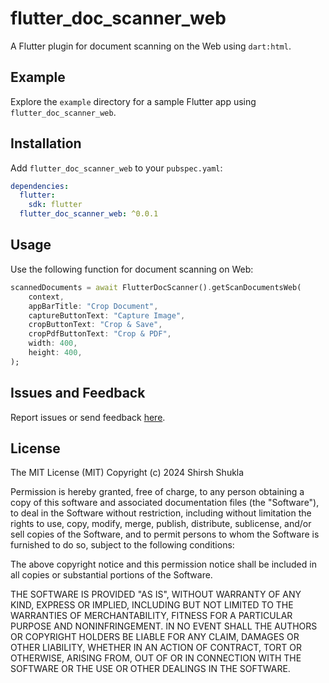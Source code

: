 # flutter_doc_scanner_web

A Flutter plugin for document scanning on the Web using `dart:html`.

## Example

Explore the `example` directory for a sample Flutter app using `flutter_doc_scanner_web`.

## Installation

Add `flutter_doc_scanner_web` to your `pubspec.yaml`:

```yaml
dependencies:
  flutter:
    sdk: flutter
  flutter_doc_scanner_web: ^0.0.1
```

## Usage

Use the following function for document scanning on Web:

```dart
scannedDocuments = await FlutterDocScanner().getScanDocumentsWeb(
    context,
    appBarTitle: "Crop Document",
    captureButtonText: "Capture Image",
    cropButtonText: "Crop & Save",
    cropPdfButtonText: "Crop & PDF",
    width: 400,
    height: 400,
);
```

## Issues and Feedback
Report issues or send feedback [here](https://github.com/shirsh94/flutter_doc_scanner_web/issues).

## License

The MIT License (MIT) Copyright (c) 2024 Shirsh Shukla

Permission is hereby granted, free of charge, to any person obtaining a copy of this software and
associated documentation files (the "Software"), to deal in the Software without restriction,
including without limitation the rights to use, copy, modify, merge, publish, distribute,
sublicense, and/or sell copies of the Software, and to permit persons to whom the Software is
furnished to do so, subject to the following conditions:

The above copyright notice and this permission notice shall be included in all copies or substantial
portions of the Software.

THE SOFTWARE IS PROVIDED "AS IS", WITHOUT WARRANTY OF ANY KIND, EXPRESS OR IMPLIED, INCLUDING BUT
NOT LIMITED TO THE WARRANTIES OF MERCHANTABILITY, FITNESS FOR A PARTICULAR PURPOSE AND
NONINFRINGEMENT. IN NO EVENT SHALL THE AUTHORS OR COPYRIGHT HOLDERS BE LIABLE FOR ANY CLAIM, DAMAGES
OR OTHER LIABILITY, WHETHER IN AN ACTION OF CONTRACT, TORT OR OTHERWISE, ARISING FROM, OUT OF OR IN
CONNECTION WITH THE SOFTWARE OR THE USE OR OTHER DEALINGS IN THE SOFTWARE.


